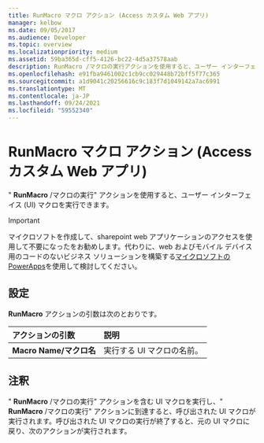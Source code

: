 ```yaml
---
title: RunMacro マクロ アクション (Access カスタム Web アプリ)
manager: kelbow
ms.date: 09/05/2017
ms.audience: Developer
ms.topic: overview
ms.localizationpriority: medium
ms.assetid: 59ba365d-cff5-4126-bc22-4d5a37578aab
description: RunMacro /マクロの実行アクションを使用すると、ユーザー インターフェイス (UI) マクロを実行できます。
ms.openlocfilehash: e91fba9461002c1cb9cc029448b72bff5f77c365
ms.sourcegitcommit: a1d9041c20256616c9c183f7d1049142a7ac6991
ms.translationtype: MT
ms.contentlocale: ja-JP
ms.lasthandoff: 09/24/2021
ms.locfileid: "59552340"
---
```

# <a name="runmacro-macro-action-access-custom-web-app"></a>RunMacro マクロ アクション (Access カスタム Web アプリ)

" **RunMacro** /マクロの実行" アクションを使用すると、ユーザー インターフェイス (UI) マクロを実行できます。 
  
> [!IMPORTANT]
> マイクロソフトを作成して、sharepoint web アプリケーションのアクセスを使用して不要になったをお勧めします。代わりに、web およびモバイル デバイス用のコードのないビジネス ソリューションを構築する[マイクロソフトの PowerApps](https://powerapps.microsoft.com/en-us/)を使用して検討してください。 
  
## <a name="setting"></a>設定

**RunMacro** アクションの引数は次のとおりです。 
  
|**アクションの引数**|**説明**|
|:-----|:-----|
|**Macro Name/マクロ名** <br/> |実行する UI マクロの名前。  <br/> |
   
## <a name="remarks"></a>注釈

" **RunMacro** /マクロの実行" アクションを含む UI マクロを実行し、" **RunMacro** /マクロの実行" アクションに到達すると、呼び出された UI マクロが実行されます。呼び出された UI マクロの実行が終了すると、元の UI マクロに戻り、次のアクションが実行されます。 
  

